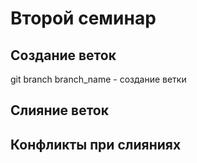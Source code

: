 # Второй семинар

## Создание веток
git branch branch_name - создание ветки
## Слияние веток

## Конфликты при слияниях